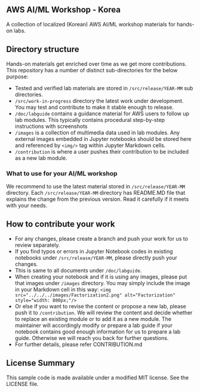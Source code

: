 ## AWS AI/ML Workshop - Korea

A collection of localized (Korean) AWS AI/ML workshop materials for hands-on labs. 

## Directory structure

Hands-on materials get enriched over time as we get more contributions. This repository has a number of distinct sub-directories for the below purpose:  

* Tested and verified lab materials are stored in `/src/release/YEAR-MM` sub directories. 
* `/src/work-in-progress` directory the latest work under development. You may test and contribute to make it stable enough to release. 
* `/doc/labguide` contains a guidance material for AWS users to follow up lab modules. This typically contains procedural step-by-step instructions with screenshots
* `/images` is a collection of multimedia data used in lab modules. Any external images embedded in Jupyter notebooks should be stored here and referenced by `<img/>` tag within Jupyter Markdown cells.
* `/contribution` is where a user pushes their contribution to be included as a new lab module.

### What to use for your AI/ML workshop

We recommend to use the latest material stored in `/src/release/YEAR-MM` directory. Each `/src/release/YEAR-MM` directory has README.MD file that explains the change from the previous version. Read it carefully if it meets with your needs.

## How to contribute your work

* For any changes, please create a branch and push your work for us to review separately.
* If you find typos or errors in Jupyter Notebook codes in existing notebooks under `/src/release/YEAR-MM`, please directly push your changes.
* This is same to all documents under `/doc/labguide`.
* When creating your notebook and if it is using any images, please put that images under `/images` directory. You may simply include the image in your Markdown cell in this way: `<img src="../../../images/Factorization2.png" alt="Factorization" style="width: 800px;"/>`
* Or else if you want to revise the content or propose a new lab, please push it to `/contribution`. We will review the content and decide whether to replace an existing module or to add it as a new module. The maintainer will accordingly modify or prepare a lab guide if your notebook contains good enough information for us to prepare a lab guide. Otherwise we will reach you back for further questions.
* For further details, please refer CONTRIBUTION.md

## License Summary

This sample code is made available under a modified MIT license. See the LICENSE file.
